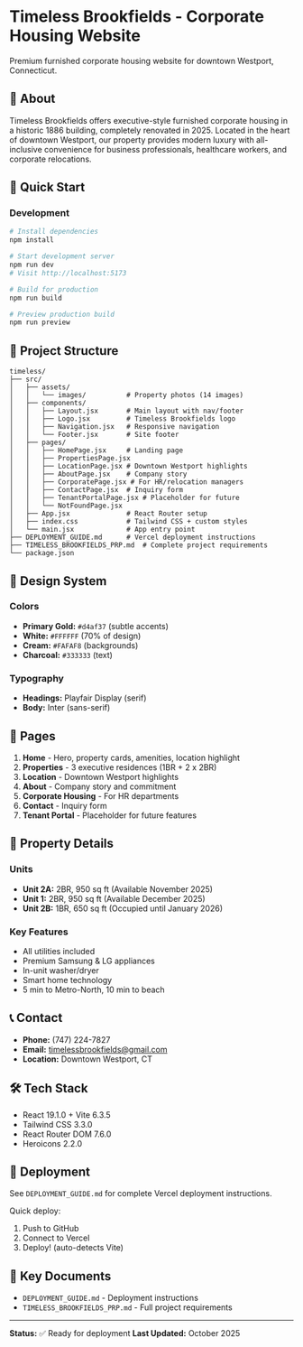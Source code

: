 # Timeless Brookfields - Corporate Housing Website

Premium furnished corporate housing website for downtown Westport, Connecticut.

## 🏡 About

Timeless Brookfields offers executive-style furnished corporate housing in a historic 1886 building, completely renovated in 2025. Located in the heart of downtown Westport, our property provides modern luxury with all-inclusive convenience for business professionals, healthcare workers, and corporate relocations.

## 🚀 Quick Start

### Development
```bash
# Install dependencies
npm install

# Start development server
npm run dev
# Visit http://localhost:5173

# Build for production
npm run build

# Preview production build
npm run preview
```

## 📂 Project Structure

```
timeless/
├── src/
│   ├── assets/
│   │   └── images/          # Property photos (14 images)
│   ├── components/
│   │   ├── Layout.jsx       # Main layout with nav/footer
│   │   ├── Logo.jsx         # Timeless Brookfields logo
│   │   ├── Navigation.jsx   # Responsive navigation
│   │   └── Footer.jsx       # Site footer
│   ├── pages/
│   │   ├── HomePage.jsx     # Landing page
│   │   ├── PropertiesPage.jsx
│   │   ├── LocationPage.jsx # Downtown Westport highlights
│   │   ├── AboutPage.jsx    # Company story
│   │   ├── CorporatePage.jsx # For HR/relocation managers
│   │   ├── ContactPage.jsx  # Inquiry form
│   │   ├── TenantPortalPage.jsx # Placeholder for future
│   │   └── NotFoundPage.jsx
│   ├── App.jsx              # React Router setup
│   ├── index.css            # Tailwind CSS + custom styles
│   └── main.jsx             # App entry point
├── DEPLOYMENT_GUIDE.md      # Vercel deployment instructions
├── TIMELESS_BROOKFIELDS_PRP.md  # Complete project requirements
└── package.json
```

## 🎨 Design System

### Colors
- **Primary Gold:** `#d4af37` (subtle accents)
- **White:** `#FFFFFF` (70% of design)
- **Cream:** `#FAFAF8` (backgrounds)
- **Charcoal:** `#333333` (text)

### Typography
- **Headings:** Playfair Display (serif)
- **Body:** Inter (sans-serif)

## 📄 Pages

1. **Home** - Hero, property cards, amenities, location highlight
2. **Properties** - 3 executive residences (1BR + 2 x 2BR)
3. **Location** - Downtown Westport highlights
4. **About** - Company story and commitment
5. **Corporate Housing** - For HR departments
6. **Contact** - Inquiry form
7. **Tenant Portal** - Placeholder for future features

## 🏢 Property Details

### Units
- **Unit 2A:** 2BR, 950 sq ft (Available November 2025)
- **Unit 1:** 2BR, 950 sq ft (Available December 2025)
- **Unit 2B:** 1BR, 650 sq ft (Occupied until January 2026)

### Key Features
- All utilities included
- Premium Samsung & LG appliances
- In-unit washer/dryer
- Smart home technology
- 5 min to Metro-North, 10 min to beach

## 📞 Contact

- **Phone:** (747) 224-7827
- **Email:** timelessbrookfields@gmail.com
- **Location:** Downtown Westport, CT

## 🛠️ Tech Stack

- React 19.1.0 + Vite 6.3.5
- Tailwind CSS 3.3.0
- React Router DOM 7.6.0
- Heroicons 2.2.0

## 🚢 Deployment

See `DEPLOYMENT_GUIDE.md` for complete Vercel deployment instructions.

Quick deploy:
1. Push to GitHub
2. Connect to Vercel
3. Deploy! (auto-detects Vite)

## 📝 Key Documents

- `DEPLOYMENT_GUIDE.md` - Deployment instructions
- `TIMELESS_BROOKFIELDS_PRP.md` - Full project requirements

---

**Status:** ✅ Ready for deployment
**Last Updated:** October 2025

